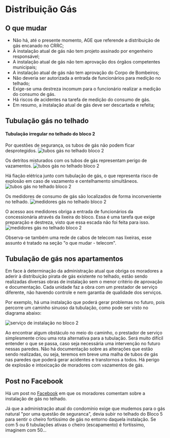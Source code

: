 # Distribuição Gás
  
## O que mudar

- Não há, até o presente momento, AGE que referende a distribuição de gás encanado no CRRC;
- A instalação atual de gás não tem projeto assinado por engenheiro responsável;
- A instalação atual de gás não tem aprovação dos órgãos competentes municipais;
- A instalação atual de gás não tem aprovação do Corpo de Bombeiros;
- Não deveria ser autorizada a entrada de funcionários para medição no telhado;
- Exige-se uma destreza incomum para o funcionário realizar a medição do consumo de gás.
- Há riscos de acidentes na tarefa de medição do consumo de gás.
- Em resumo, a instalação atual de gás deve ser descartada e refeita;

## Tubulação gás no telhado

#### Tubulação irregular no telhado do bloco 2

Por questões de segurança, os tubos de gás não podem ficar desprotegidos.
![tubos gás no telhado bloco 2](/img/gas-b2-laje1.jpg)

Os detritos misturados com os tubos de gás representam perigo de vazamentos.
![tubos gás no telhado bloco 2](/img/gas-b2-laje2.jpg)

Há fiação elétrica junto com tubulação de gás, o que representa risco de explosão em caso de vazamento e centelhamento simultâneos.
![tubos gás no telhado bloco 2](/img/gas-b2-laje3.jpg)

Os medidores de consumo de gás são localizados de forma inconveniente no telhado.
![medidores gás no telhado bloco 2](/img/gas-b2-laje4.jpg)

O acesso aos medidores obriga a entrada de funcionários da concessionária através da lixeira do bloco. Essa é uma tarefa que exige preparação e destreza, visto que essa escada não foi feita para isso.
![medidores gás no telhado bloco 2](/img/rede-lixeira-bloco2.jpg)

Observa-se também uma rede de cabos de telecom nas lixeiras, esse assunto é tratado na seção "o que mudar - telecom".

## Tubulação de gás nos apartamentos

Em face à determinação da administração atual que obriga os moradores a aderir à distribuição pirata de gás existente no telhado, estão sendo realizadas diversas obras de instalação sem o menor critério de aprovação e documentação. Cada unidade faz a obra com um prestador de serviço diferente, não havendo controle e nem garantia de qualidade dos serviços.

Por exemplo, há uma instalação que poderá gerar problemas no futuro, pois percorre um caminho sinuoso da tubulação, como pode ser visto no diagrama abaixo:

![serviço de instalação no bloco 2](/img/gas1-ap-3)

Ao encontrar algum obstáculo no meio do caminho, o prestador de serviço simplesmente criou uma rota alternativa para a tubulação. Será muito difícil entender o que se passa, caso seja necessária uma intervenção no futuro nessas paredes. Não há documentação sobre as alterações que estão sendo realizadas, ou seja, teremos em breve uma malha de tubos de gás nas paredes que poderá gerar acidentes e transtornos a todos. Há perigo de explosão e intoxicação de moradores com vazamentos de gás.

## Post no Facebook

Há um post no [Facebook](https://www.facebook.com/groups/544636398932673/) em que os moradores comentam sobre a instalação de gás no telhado.

Já que a administração atual do condomínio exige que mudemos para o gás natural "por uma questão de seguranca", devia subir no telhado do Bloco 5 para sentir o cheiro fortíssimo de gás no entorno daquela instalação. Se com 5 ou 6 tubulações ativas o cheiro (escapamento) é fortíssimo, imaginem com 50...